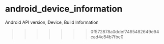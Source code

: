 # android_device_information
Android API version, Device, Build Information
>>>>>>> 0f572878a0ddef7495482649e94cad4e84b7fbe0
